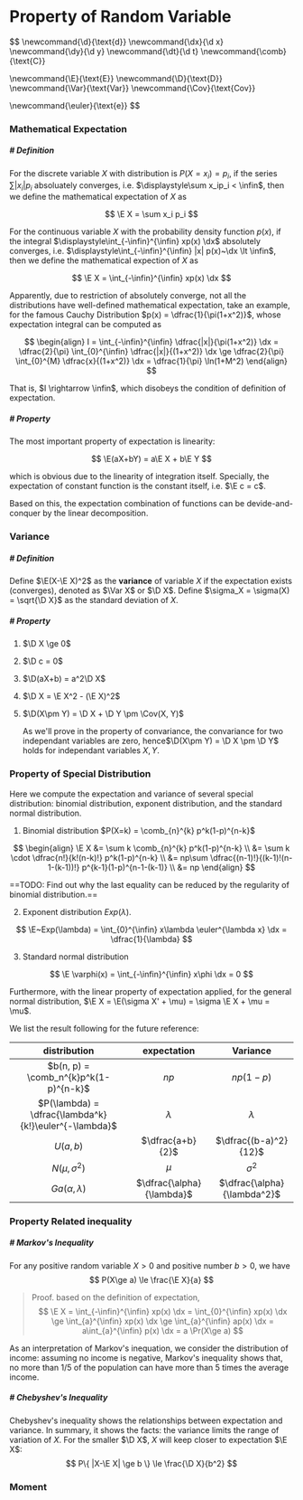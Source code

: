 # Property of Random Variable

$$
\newcommand{\d}{\text{d}}
\newcommand{\dx}{\d x}
\newcommand{\dy}{\d y}
\newcommand{\dt}{\d t}
\newcommand{\comb}{\text{C}}

\newcommand{\E}{\text{E}}
\newcommand{\D}{\text{D}}
\newcommand{\Var}{\text{Var}}
\newcommand{\Cov}{\text{Cov}}

\newcommand{\euler}{\text{e}}
$$

### Mathematical Expectation

##### # Definition

For the discrete variable $X$ with distribution is $P(X=x_i) = p_i$, if the series $\displaystyle\sum |x_i|p_i$ absoluately converges, i.e. $\displaystyle\sum x_ip_i < \infin$, then we define the mathematical expectation of $X$ as

$$
\E X = \sum x_i p_i
$$

For the continuous variable $X$ with the probability density function $p(x)$, if the integral $\displaystyle\int_{-\infin}^{\infin} xp(x) \dx$  absolutely converges, i.e. $\displaystyle\int_{-\infin}^{\infin} |x| p(x)~\dx \lt \infin$, then we define the mathematical expection of $X$ as

$$
\E X = \int_{-\infin}^{\infin} xp(x) \dx
$$

Apparently, due to restriction of absolutely converge, not all the distributions have well-defined mathematical expectation, take an example, for the famous Cauchy Distribution $p(x) = \dfrac{1}{\pi(1+x^2)}$, whose expectation integral can be computed as

$$
\begin{align}
I = \int_{-\infin}^{\infin} \dfrac{|x|}{\pi(1+x^2)} \dx
= \dfrac{2}{\pi} \int_{0}^{\infin} \dfrac{|x|}{(1+x^2)} \dx
\ge \dfrac{2}{\pi} \int_{0}^{M} \dfrac{x}{(1+x^2)} \dx
= \dfrac{1}{\pi} \ln(1+M^2)
\end{align}
$$

That is, $I \rightarrow \infin$, which disobeys the condition of definition of expectation.



##### # Property

The most important property of expectation is linearity:

$$
\E(aX+bY) = a\E X + b\E Y
$$

which is obvious due to the linearity of integration itself. Specially, the expectation of constant function is the constant itself, i.e. $\E c = c$.

Based on this, the expectation combination of functions can be devide-and-conquer by the linear decomposition.







### Variance

##### # Definition

Define $\E(X-\E X)^2$ as the **variance** of variable $X$ if the expectation exists (converges), denoted as $\Var X$ or $\D X$. Define $\sigma_X = \sigma(X) = \sqrt{\D X}$ as the standard deviation of $X$.



##### # Property

1. $\D X \ge 0$

2. $\D c = 0$

3. $\D(aX+b) = a^2\D X$

4. $\D X = \E X^2 - (\E X)^2$

5. $\D(X\pm Y) = \D X + \D Y \pm \Cov(X, Y)$

    As we'll prove in the property of convariance, the convariance for two independant variables are zero, hence$\D(X\pm Y) = \D X \pm \D Y$ holds for independant variables $X, Y$.







### Property of Special Distribution

Here we compute the expectation and variance of several special distribution: binomial distribution, exponent distribution, and the standard normal distribution.

1. Binomial distribution $P(X=k) = \comb_{n}^{k} p^k(1-p)^{n-k}$

$$
\begin{align}
\E X
&= \sum k \comb_{n}^{k} p^k(1-p)^{n-k} \\
&= \sum k \cdot \dfrac{n!}{k!(n-k)!} p^k(1-p)^{n-k} \\
&= np\sum \dfrac{(n-1)!}{(k-1)!(n-1-(k-1))!} p^{k-1}(1-p)^{n-1-(k-1)} \\
&= np
\end{align}
$$

==TODO: Find out why the last equality can be reduced by the regularity of binomial distribution.==

2. Exponent distribution $Exp(\lambda)$.

$$
\E~Exp(\lambda) = \int_{0}^{\infin} x\lambda \euler^{\lambda x} \dx = \dfrac{1}{\lambda}
$$

3. Standard normal distribution

$$
\E \varphi(x) = \int_{-\infin}^{\infin} x\phi \dx = 0 
$$

Furthermore, with the linear property of expectation applied, for the general normal distribution, $\E X = \E(\sigma X' + \mu) = \sigma \E X + \mu = \mu$.

We list the result following for the future reference:

|                     distribution                      |        expectation        |          Variance           |
| :---------------------------------------------------: | :-----------------------: | :-------------------------: |
|         $b(n, p) = \comb_n^{k}p^k(1-p)^{n-k}$         |           $np$            |          $np(1-p)$          |
| $P(\lambda) = \dfrac{\lambda^k}{k!}\euler^{-\lambda}$ |         $\lambda$         |          $\lambda$          |
|                       $U(a, b)$                       |     $\dfrac{a+b}{2}$      |    $\dfrac{(b-a)^2}{12}$    |
|                  $N(\mu, \sigma^2)$                   |           $\mu$           |         $\sigma^2$          |
|                 $Ga(\alpha, \lambda)$                 | $\dfrac{\alpha}{\lambda}$ | $\dfrac{\alpha}{\lambda^2}$ |









### Property Related inequality

##### # Markov's Inequality

For any positive random variable $X>0$ and positive number $b>0$, we have
$$
P(X\ge a) \le \frac{\E X}{a}
$$

> Proof. based on the definition of expectation,
> $$
> \E X
> = \int_{-\infin}^{\infin} xp(x) \dx
> = \int_{0}^{\infin} xp(x) \dx
> \ge \int_{a}^{\infin} xp(x) \dx
> \ge \int_{a}^{\infin} ap(x) \dx
> = a\int_{a}^{\infin} p(x) \dx
> = a \Pr(X\ge a)
> $$

As an interpretation of Markov's inequation, we consider the distribution of income: assuming no income is negative, Markov's inequality shows that, no more than 1/5 of the population can have more than 5 times the average income. 



##### # Chebyshev's Inequality

Chebyshev's inequality shows the relationships between expectation and variance. In summary, it shows the facts: the variance limits the range of variation of $X$. For the smaller $\D X$, $X$ will keep closer to expectation $\E X$:
$$
P\{ |X-\E X| \ge b \} \le \frac{\D X}{b^2}
$$








### Moment











































































